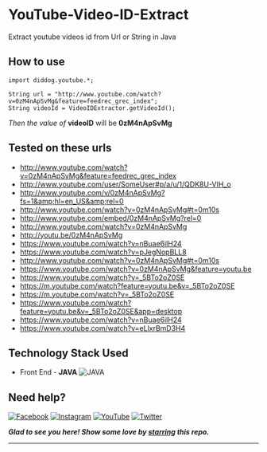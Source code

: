 # YouTube-Video-ID-Extract
Extract youtube videos id from Url or String in Java

## How to use 

```
import diddog.youtube.*;

String url = "http://www.youtube.com/watch?v=0zM4nApSvMg&feature=feedrec_grec_index";
String videoId = VideoIDExtractor.getVideoId();

```
 *Then the value of*  **videoID** will be **0zM4nApSvMg**


## Tested on these urls
- http://www.youtube.com/watch?v=0zM4nApSvMg&feature=feedrec_grec_index
- http://www.youtube.com/user/SomeUser#p/a/u/1/QDK8U-VIH_o
- http://www.youtube.com/v/0zM4nApSvMg?fs=1&amp;hl=en_US&amp;rel=0
- http://www.youtube.com/watch?v=0zM4nApSvMg#t=0m10s
- http://www.youtube.com/embed/0zM4nApSvMg?rel=0
- http://www.youtube.com/watch?v=0zM4nApSvMg
- http://youtu.be/0zM4nApSvMg
- https://www.youtube.com/watch?v=nBuae6ilH24
- https://www.youtube.com/watch?v=pJegNopBLL8
- http://www.youtube.com/watch?v=0zM4nApSvMg#t=0m10s
- https://www.youtube.com/watch?v=0zM4nApSvMg&feature=youtu.be
- https://www.youtube.com/watch?v=_5BTo2oZ0SE
- https://m.youtube.com/watch?feature=youtu.be&v=_5BTo2oZ0SE
- https://m.youtube.com/watch?v=_5BTo2oZ0SE
- https://www.youtube.com/watch?feature=youtu.be&v=_5BTo2oZ0SE&app=desktop
- https://www.youtube.com/watch?v=nBuae6ilH24
- https://www.youtube.com/watch?v=eLlxrBmD3H4


## Technology Stack Used

- Front End - **JAVA**  ![JAVA](https://img.shields.io/badge/frontend-java-orange.svg?logo=java&style=flat-square) 

## Need help?

[![Facebook](https://img.shields.io/static/v1.svg?label=follow&message=@diddod.dogdid&color=9cf&logo=facebook&style=flat&logoColor=white&colorA=informational)](https://m.facebook.com/diddid.dogdid)  [![Instagram](https://img.shields.io/static/v1.svg?label=follow&message=@diddog.in&color=grey&logo=instagram&style=flat&logoColor=white&colorA=critical)](https://www.instagram.com/diddog.in/) [![YouTube](https://img.shields.io/static/v1.svg?label=connect&message=@Did-Dog&color=9cf&logo=youtube&style=flat&logoColor=white&colorA=blue)](https://m.youtube.com/channel/UCxuyWS7wdHw6hq05b75hmZg/videos) [![Twitter](https://img.shields.io/static/v1.svg?label=connect&message=@diddog_in&color=grey&logo=twitter&style=flat&logoColor=white&colorA=critical)](https://mobile.twitter.com/diddog_in)

***Glad to see you here! Show some love by [starring](https://github.com/Did-Dog/YouTube-Video-ID-Extract) this repo.***

******
